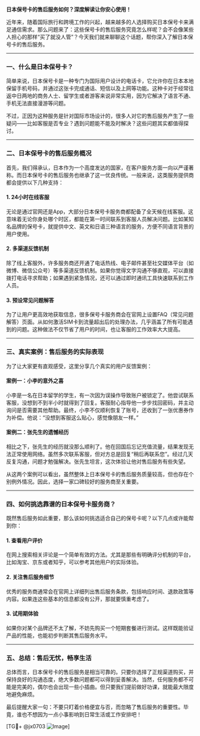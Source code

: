 **日本保号卡的售后服务如何？深度解读让你安心使用！**

近年来，随着国际旅行和跨境工作的兴起，越来越多的人选择购买日本保号卡来满足通信需求。那么问题来了：这些保号卡的售后服务究竟怎么样呢？会不会像某些人担心的那样“买了就没人管”？今天我们就来聊聊这个话题，帮你深入了解日本保号卡的售后服务。

---

### **一、什么是日本保号卡？**
简单来说，日本保号卡是一种专门为国际用户设计的电话卡，它允许你在日本本地保留手机号码，并通过这张卡完成通话、短信以及上网等功能。这种卡对于经常往返中日两地的商务人士、留学生或者游客来说非常实用，因为它解决了语言不通、手机无法直接漫游等问题。

不过，正因为这种服务是针对国际市场设计的，很多人对它的售后服务产生了一些疑问——比如客服是否专业？遇到问题能不能及时解决？这些问题其实都值得探讨。

---

### **二、日本保号卡的售后服务概况**
首先，我们得承认，日本作为一个高度发达的国家，在客户服务方面一向以严谨著称。而日本保号卡的售后服务也继承了这一优良传统。一般来说，这类服务提供商都会提供以下几种支持：

#### **1. 24小时在线客服**
无论是通过官网还是App，大部分日本保号卡服务商都配备了全天候在线客服。这意味着无论你身处哪个时区，都能在第一时间联系到客服人员解决问题。比如某知名品牌的保号卡，就提供中文、英文和日语三种语言的服务，方便不同语言背景的用户使用。

#### **2. 多渠道反馈机制**
除了线上客服外，许多服务商还开通了电话热线、电子邮件甚至社交媒体平台（如微博、微信公众号）等多渠道反馈机制。如果你觉得文字沟通不够直观，可以直接拨打电话寻求帮助；如果遇到紧急情况，还可以通过即时通讯工具快速联系到工作人员。

#### **3. 预设常见问题解答**
为了让用户更高效地获取信息，很多保号卡服务商会在官网上设置FAQ（常见问题解答）页面。从如何激活SIM卡到流量超出后的处理办法，几乎涵盖了所有可能遇到的问题。这种做法不仅节省了用户的时间，也让客服的工作效率大大提高。

---

### **三、真实案例：售后服务的实际表现**
为了让大家更有直观感受，这里分享几个真实的用户反馈案例：

#### **案例一：小李的意外之喜**
小李是一名在日本留学的学生，有一次因为误操作导致账户被锁定了。他尝试联系客服，没想到不到半小时就得到了回复。客服耐心指导他一步步找回密码，并主动询问是否需要其他帮助。最终，小李不仅顺利恢复了账号，还收到了一张优惠券作为补偿。他说：“没想到客服这么贴心，感觉像朋友一样。”

#### **案例二：张先生的遗憾经历**
相比之下，张先生的经历就没那么顺利了。他在回国后忘记充值流量，结果发现无法正常使用网络。虽然多次联系客服，但对方总是回复“稍后再联系您”。经过几天反复沟通，问题才勉强解决。张先生坦言，这次体验让他对售后服务有些失望。

从这两个案例可以看出，虽然整体上日本保号卡的售后服务质量较高，但也存在个别例外情况。因此，选择一家口碑较好的服务商至关重要。

---

### **四、如何挑选靠谱的日本保号卡服务商？**
既然售后服务如此重要，那么该如何挑选适合自己的保号卡呢？以下几点或许能帮到你：

#### **1. 查看用户评价**
在网上搜索相关评论是一个简单有效的方法。尤其是那些有明确评分机制的平台，比如淘宝、京东或者知乎，可以参考其他用户的实际体验。

#### **2. 关注售后服务细节**
优秀的服务商通常会在官网上详细列出售后服务条款，包括响应时间、退款政策等内容。如果连这些基本的信息都没有公开，那就要慎重考虑了。

#### **3. 试用期体验**
如果你对某个品牌还不太了解，不妨先购买一个短期套餐进行测试。这样既能验证产品的性能，也能初步判断其售后服务水平。

---

### **五、总结：售后无忧，畅享生活**
总体而言，日本保号卡的售后服务是相当可靠的。只要你选择了正规渠道购买，并保持良好的沟通态度，绝大多数问题都可以得到妥善解决。当然，任何服务都不可能是完美的，偶尔也会出现一些小插曲。但只要我们提前做好功课，就能最大限度地避免麻烦。

最后提醒大家一句：不要只盯着价格便宜与否，而忽略了售后服务的重要性。毕竟，谁也不想因为一点小事影响到日常生活或工作安排吧！

[TG💪+ @jx0703 ![Image](https://github.com/user-attachments/assets/dbca1d08-cadb-493c-b0ec-ad6f7a83f270)]